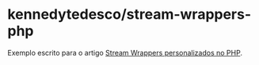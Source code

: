 # kennedytedesco/stream-wrappers-php

Exemplo escrito para o artigo [Stream Wrappers personalizados no PHP](https://www.treinaweb.com.br/blog/stream-wrappers-personalizados-no-php).
